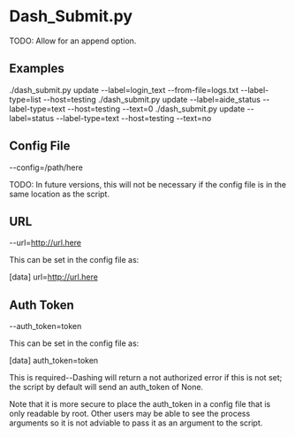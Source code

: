 # Dash_Submit.py

TODO: Allow for an append option.

## Examples

./dash_submit.py update --label=login_text --from-file=logs.txt --label-type=list --host=testing
./dash_submit.py update --label=aide_status --label-type=text --host=testing --text=0
./dash_submit.py update --label=status --label-type=text --host=testing --text=no

## Config File

--config=/path/here

TODO: In future versions, this will not be necessary if the config file is in the same location as the script.

## URL

--url=http://url.here

This can be set in the config file as:

[data]
url=http://url.here

## Auth Token

--auth_token=token

This can be set in the config file as:

[data]
auth_token=token

This is required--Dashing will return a not authorized error if this is not set; the script by default will send an auth_token of None.

Note that it is more secure to place the auth_token in a config file that is only readable by root. Other users may be able to see the process arguments so it is not adviable to pass it as an argument to the script.
